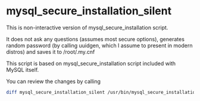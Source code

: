 mysql_secure_installation_silent
================================

This is non-interactive version of mysql_secure_installation script. 

It does not ask any questions (assumes most secure options), generates random password (by calling uuidgen, which I assume to present in modern distros) and saves it to /root/.my.cnf 

This script is based on mysql_secure_installation script included with MySQL itself. 

You can review the changes by calling 
```bash
diff mysql_secure_installation_silent /usr/bin/mysql_secure_installation
```



